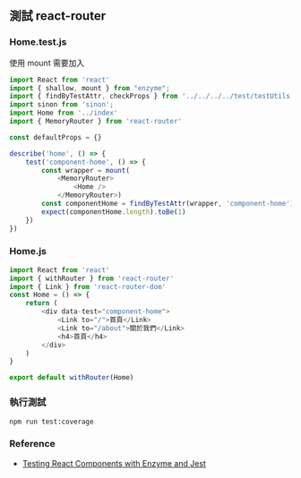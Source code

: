 ## 測試 react-router

### Home.test.js
使用 mount 需要加入 <Router>

```js
import React from 'react'
import { shallow, mount } from "enzyme";
import { findByTestAttr, checkProps } from '../../../../test/testUtils';
import sinon from 'sinon';
import Home from '../index'
import { MemoryRouter } from 'react-router'

const defaultProps = {}

describe('home', () => {
    test('component-home', () => {
        const wrapper = mount(
            <MemoryRouter>
                <Home />
            </MemoryRouter>)
        const componentHome = findByTestAttr(wrapper, 'component-home')
        expect(componentHome.length).toBe(1)
    })
})

```

### Home.js
```js
import React from 'react'
import { withRouter } from 'react-router'
import { Link } from 'react-router-dom'
const Home = () => {
    return (
        <div data-test="component-home">
            <Link to="/">首頁</Link>
            <Link to="/about">關於我們</Link>
            <h4>首頁</h4>
        </div>
    )
}

export default withRouter(Home)
```

### 執行測試

```
npm run test:coverage
```


### Reference

- [Testing React Components with Enzyme and Jest](https://www.youtube.com/watch?v=u5XTnNBotqs)